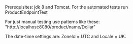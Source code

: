 Prerequisites: jdk 8 and Tomcat.
For the automated tests run ProductEndpointTest

For just manual testing use patterns like these: "http://localhost:8080/product/name/Dollar"

The date-time settings are: ZoneId = UTC and Locale = UK.